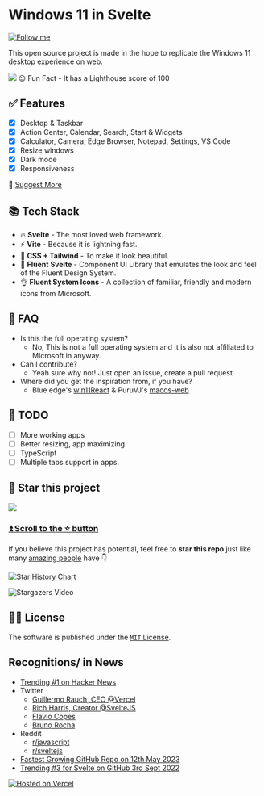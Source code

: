 # Windows 11 in Svelte

[![Follow me](https://img.shields.io/github/followers/yashash-pugalia?label=follow%20me&style=social)](https://github.com/yashash-pugalia)

This open source project is made in the hope to replicate the Windows 11 desktop experience on web.

<picture>
  <source media="(prefers-color-scheme: dark)" srcset="https://user-images.githubusercontent.com/89068816/189344966-308d0dba-7b0a-4ef1-9063-21c58caa96ad.png">
  <img src="https://user-images.githubusercontent.com/89068816/189345084-da46ecea-2954-4a7c-9100-97d59154e132.png">
</picture>
😉 Fun Fact - It has a Lighthouse score of 100

## ✅ Features

- [x] Desktop & Taskbar
- [x] Action Center, Calendar, Search, Start & Widgets
- [x] Calculator, Camera, Edge Browser, Notepad, Settings, VS Code
- [x] Resize windows
- [x] Dark mode
- [x] Responsiveness

📑 [Suggest More](https://github.com/yashash-pugalia/win11-svelte/issues/new)

## 📚 Tech Stack

- 🔥 **Svelte** - The most loved web framework.
- ⚡ **Vite** - Because it is lightning fast.
- 🌊 **CSS + Tailwind** - To make it look beautiful.
- 🌴 **Fluent Svelte** - Component UI Library that emulates the look and feel of the Fluent Design System.
- 👌 **Fluent System Icons** - A collection of familiar, friendly and modern icons from Microsoft.

## 🤔 FAQ

- Is this the full operating system?
  - No, This is not a full operating system and It is also not affiliated to Microsoft in anyway.
- Can I contribute?
  - Yeah sure why not! Just open an issue, create a pull request
- Where did you get the inspiration from, if you have?
  - Blue edge's [win11React](https://github.com/blueedgetechno/win11React) & PuruVJ's [macos-web](https://github.com/PuruVJ/macos-web)

## 👷 TODO

- [ ] More working apps
- [ ] Better resizing, app maximizing.
- [ ] TypeScript
- [ ] Multiple tabs support in apps.

## 🌟 Star this project

![](https://user-images.githubusercontent.com/89068816/189359296-3d4f0956-4caa-40b2-81a0-f8bb387be725.gif)

### [⏫ Scroll to the ⭐️ button](#start-of-content)

If you believe this project has potential, feel free to **star this repo** just like many [amazing people](https://github.com/yashash-pugalia/win11-svelte/stargazers) have 👇

[![Star History Chart](https://api.star-history.com/svg?repos=yashash-pugalia/win11-svelte&type=Date)](https://star-history.com/#yashash-pugalia/win11-svelte&Date)

![Stargazers Video](https://raw.githubusercontent.com/yashash-pugalia/win11-svelte/main/out.gif)

## 🧑‍⚖️ License

The software is published under the [`MIT` License](/LICENSE).

## Recognitions/ in News

- [Trending #1 on Hacker News](http://web.archive.org/web/20230511060851/https://news.ycombinator.com/)
- Twitter
  - [Guillermo Rauch, CEO @Vercel](https://twitter.com/rauchg/status/1656493176088150017)
  - [Rich Harris, Creator @SvelteJS](https://twitter.com/Rich_Harris/status/1657097805733715987)
  - [Flavio Copes](https://twitter.com/flaviocopes/status/1656550590581751808)
  - [Bruno Rocha](https://twitter.com/rochacbruno/status/1656641566549614592)
- Reddit
  - [r/javascript](https://www.reddit.com/r/javascript/comments/13eo13e/windows_11_in_svelte)
  - [r/sveltejs](https://www.reddit.com/r/sveltejs/comments/13eneyz/windows_11_in_svelte)
- [Fastest Growing GitHub Repo on 12th May 2023](https://twitter.com/GithubGrowing/status/1657014847274401792)
- [Trending #3 for Svelte on GitHub 3rd Sept 2022](https://web.archive.org/web/20220903211909/https://github.com/trending/svelte)

[![Hosted on Vercel](https://images.ctfassets.net/e5382hct74si/78Olo8EZRdUlcDUFQvnzG7/fa4cdb6dc04c40fceac194134788a0e2/1618983297-powered-by-vercel.svg)](https://vercel.com/?utm_source=win11-svelte&utm_campaign=oss)

